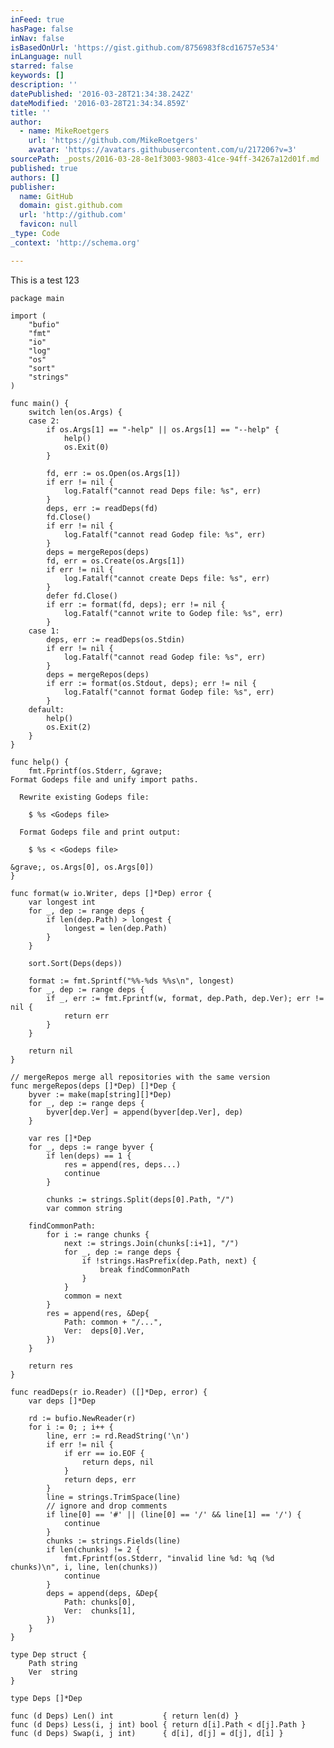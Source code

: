 ```yaml
---
inFeed: true
hasPage: false
inNav: false
isBasedOnUrl: 'https://gist.github.com/8756983f8cd16757e534'
inLanguage: null
starred: false
keywords: []
description: ''
datePublished: '2016-03-28T21:34:38.242Z'
dateModified: '2016-03-28T21:34:34.859Z'
title: ''
author:
  - name: MikeRoetgers
    url: 'https://github.com/MikeRoetgers'
    avatar: 'https://avatars.githubusercontent.com/u/217206?v=3'
sourcePath: _posts/2016-03-28-8e1f3003-9803-41ce-94ff-34267a12d01f.md
published: true
authors: []
publisher:
  name: GitHub
  domain: gist.github.com
  url: 'http://github.com'
  favicon: null
_type: Code
_context: 'http://schema.org'

---
```

This is a test 123

    package main
    
    import (
    	"bufio"
    	"fmt"
    	"io"
    	"log"
    	"os"
    	"sort"
    	"strings"
    )
    
    func main() {
    	switch len(os.Args) {
    	case 2:
    		if os.Args[1] == "-help" || os.Args[1] == "--help" {
    			help()
    			os.Exit(0)
    		}
    
    		fd, err := os.Open(os.Args[1])
    		if err != nil {
    			log.Fatalf("cannot read Deps file: %s", err)
    		}
    		deps, err := readDeps(fd)
    		fd.Close()
    		if err != nil {
    			log.Fatalf("cannot read Godep file: %s", err)
    		}
    		deps = mergeRepos(deps)
    		fd, err = os.Create(os.Args[1])
    		if err != nil {
    			log.Fatalf("cannot create Deps file: %s", err)
    		}
    		defer fd.Close()
    		if err := format(fd, deps); err != nil {
    			log.Fatalf("cannot write to Godep file: %s", err)
    		}
    	case 1:
    		deps, err := readDeps(os.Stdin)
    		if err != nil {
    			log.Fatalf("cannot read Godep file: %s", err)
    		}
    		deps = mergeRepos(deps)
    		if err := format(os.Stdout, deps); err != nil {
    			log.Fatalf("cannot format Godep file: %s", err)
    		}
    	default:
    		help()
    		os.Exit(2)
    	}
    }
    
    func help() {
    	fmt.Fprintf(os.Stderr, &grave;
    Format Godeps file and unify import paths.
    
      Rewrite existing Godeps file:
    
    	$ %s <Godeps file>
    
      Format Godeps file and print output:
    
    	$ %s < <Godeps file>
    
    &grave;, os.Args[0], os.Args[0])
    }
    
    func format(w io.Writer, deps []*Dep) error {
    	var longest int
    	for _, dep := range deps {
    		if len(dep.Path) > longest {
    			longest = len(dep.Path)
    		}
    	}
    
    	sort.Sort(Deps(deps))
    
    	format := fmt.Sprintf("%%-%ds %%s\n", longest)
    	for _, dep := range deps {
    		if _, err := fmt.Fprintf(w, format, dep.Path, dep.Ver); err != nil {
    			return err
    		}
    	}
    
    	return nil
    }
    
    // mergeRepos merge all repositories with the same version
    func mergeRepos(deps []*Dep) []*Dep {
    	byver := make(map[string][]*Dep)
    	for _, dep := range deps {
    		byver[dep.Ver] = append(byver[dep.Ver], dep)
    	}
    
    	var res []*Dep
    	for _, deps := range byver {
    		if len(deps) == 1 {
    			res = append(res, deps...)
    			continue
    		}
    
    		chunks := strings.Split(deps[0].Path, "/")
    		var common string
    
    	findCommonPath:
    		for i := range chunks {
    			next := strings.Join(chunks[:i+1], "/")
    			for _, dep := range deps {
    				if !strings.HasPrefix(dep.Path, next) {
    					break findCommonPath
    				}
    			}
    			common = next
    		}
    		res = append(res, &Dep{
    			Path: common + "/...",
    			Ver:  deps[0].Ver,
    		})
    	}
    
    	return res
    }
    
    func readDeps(r io.Reader) ([]*Dep, error) {
    	var deps []*Dep
    
    	rd := bufio.NewReader(r)
    	for i := 0; ; i++ {
    		line, err := rd.ReadString('\n')
    		if err != nil {
    			if err == io.EOF {
    				return deps, nil
    			}
    			return deps, err
    		}
    		line = strings.TrimSpace(line)
    		// ignore and drop comments
    		if line[0] == '#' || (line[0] == '/' && line[1] == '/') {
    			continue
    		}
    		chunks := strings.Fields(line)
    		if len(chunks) != 2 {
    			fmt.Fprintf(os.Stderr, "invalid line %d: %q (%d chunks)\n", i, line, len(chunks))
    			continue
    		}
    		deps = append(deps, &Dep{
    			Path: chunks[0],
    			Ver:  chunks[1],
    		})
    	}
    }
    
    type Dep struct {
    	Path string
    	Ver  string
    }
    
    type Deps []*Dep
    
    func (d Deps) Len() int           { return len(d) }
    func (d Deps) Less(i, j int) bool { return d[i].Path < d[j].Path }
    func (d Deps) Swap(i, j int)      { d[i], d[j] = d[j], d[i] }